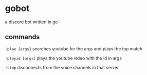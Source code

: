 # gobot
a discord bot written in go 

## commands

`!play [args]` searches youtube for the args and plays the top match

`!playid [args]` plays the youtube video with the id in args

`!stop` disconnects from the voice channels in that server
